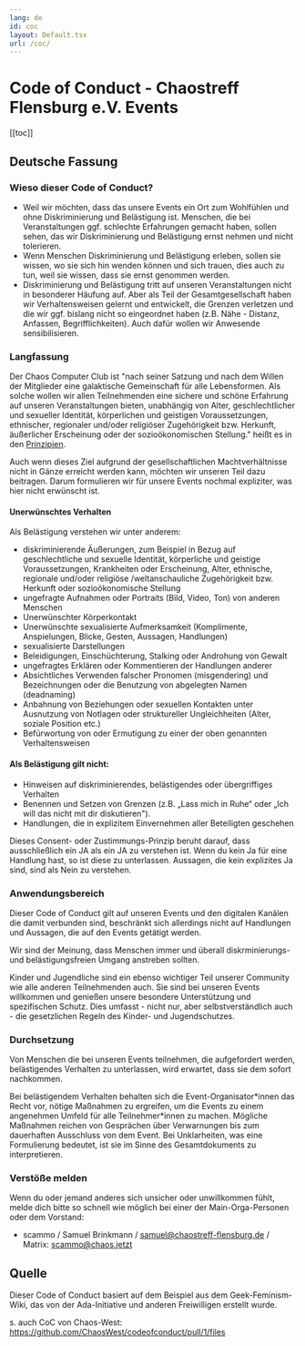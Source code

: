 ```yaml
---
lang: de
id: coc
layout: Default.tsx
url: /coc/
---
```


# Code of Conduct - Chaostreff Flensburg e.V. Events

[[toc]]

## Deutsche Fassung

### Wieso dieser Code of Conduct?
* Weil wir möchten, dass das unsere Events ein Ort zum Wohlfühlen und ohne Diskriminierung und Belästigung ist. Menschen, die bei Veranstaltungen ggf. schlechte Erfahrungen gemacht haben, sollen sehen, das wir Diskriminierung und Belästigung ernst nehmen und nicht tolerieren.
* Wenn Menschen Diskriminierung und Belästigung erleben, sollen sie wissen, wo sie sich hin wenden können und sich trauen, dies auch zu tun, weil sie wissen, dass sie ernst genommen werden.
* Diskriminierung und Belästigung tritt auf unseren Veranstaltungen nicht in besonderer Häufung auf. Aber als Teil der Gesamtgesellschaft haben wir Verhaltensweisen gelernt und entwickelt, die Grenzen verletzen und die wir ggf. bislang nicht so eingeordnet haben (z.B. Nähe - Distanz, Anfassen, Begrifflichkeiten). Auch dafür wollen wir Anwesende sensibilisieren.

### Langfassung
Der Chaos Computer Club ist "nach seiner Satzung und nach dem Willen der Mitglieder eine galaktische Gemeinschaft für alle Lebensformen. Als solche wollen wir allen Teilnehmenden eine sichere und schöne Erfahrung auf unseren Veranstaltungen bieten, unabhängig von Alter, geschlechtlicher und sexueller Identität, körperlichen und geistigen Voraussetzungen, ethnischer, regionaler und/oder religiöser Zugehörigkeit bzw. Herkunft, äußerlicher Erscheinung oder der sozioökonomischen Stellung." heißt es in den [Prinzipien](https://help.ccc.de/principles.html). 

Auch wenn dieses Ziel aufgrund der gesellschaftlichen Machtverhältnisse nicht in Gänze erreicht werden kann, möchten wir unseren Teil dazu beitragen. Darum formulieren wir für unsere Events nochmal expliziter, was hier nicht erwünscht ist. 

#### Unerwünschtes Verhalten

Als Belästigung verstehen wir unter anderem:

* diskriminierende Äußerungen, zum Beispiel in Bezug auf geschlechtliche und sexuelle Identität, körperliche und geistige Voraussetzungen, Krankheiten oder Erscheinung, Alter, ethnische, regionale und/oder religiöse /weltanschauliche Zugehörigkeit bzw. Herkunft oder sozioökonomische Stellung
* ungefragte Aufnahmen oder Portraits (Bild, Video, Ton) von anderen Menschen
* Unerwünschter Körperkontakt
* Unerwünschte sexualisierte Aufmerksamkeit (Komplimente, Anspielungen, Blicke, Gesten, Aussagen, Handlungen)
* sexualisierte Darstellungen
* Beleidigungen, Einschüchterung, Stalking oder Androhung von Gewalt
* ungefragtes Erklären oder Kommentieren der Handlungen anderer
* Absichtliches Verwenden falscher Pronomen (misgendering) und Bezeichnungen oder die Benutzung von abgelegten Namen (deadnaming)
* Anbahnung von Beziehungen oder sexuellen Kontakten unter Ausnutzung von Notlagen oder struktureller Ungleichheiten (Alter, soziale Position etc.)
* Befürwortung von oder Ermutigung zu einer der oben genannten Verhaltensweisen

#### Als Belästigung gilt nicht:
* Hinweisen auf diskriminierendes, belästigendes oder übergriffiges Verhalten
* Benennen und Setzen von Grenzen (z.B. „Lass mich in Ruhe“ oder „Ich will das nicht mit dir diskutieren").
* Handlungen, die in explizitem Einvernehmen aller Beteiligten geschehen

Dieses Consent- oder Zustimmungs-Prinzip beruht darauf, dass ausschließlich ein JA als ein JA zu verstehen ist. Wenn du kein Ja für eine Handlung hast, so ist diese zu unterlassen. Aussagen, die kein explizites Ja sind, sind als Nein zu verstehen.

### Anwendungsbereich

Dieser Code of Conduct gilt auf unseren Events und den digitalen Kanälen die damit verbunden sind, beschränkt sich allerdings nicht auf Handlungen und Aussagen, die auf den Events getätigt werden.

Wir sind der Meinung, dass Menschen immer und überall diskrminierungs- und belästigungsfreien Umgang anstreben sollten.

Kinder und Jugendliche sind ein ebenso wichtiger Teil unserer Community wie alle anderen Teilnehmenden auch. Sie sind bei unseren Events willkommen und genießen unsere besondere Unterstützung und spezifischen Schutz. Dies umfasst - nicht nur, aber selbstverständlich auch - die gesetzlichen Regeln des Kinder- und Jugendschutzes.

### Durchsetzung

Von Menschen die bei unseren Events teilnehmen, die aufgefordert werden, belästigendes Verhalten zu unterlassen, wird erwartet, dass sie dem sofort nachkommen.

Bei belästigendem Verhalten behalten sich die Event-Organisator\*innen das Recht vor, nötige Maßnahmen zu ergreifen, um die Events zu einem angenehmen Umfeld für alle Teilnehmer\*innen zu machen.
Mögliche Maßnahmen reichen von Gesprächen über Verwarnungen bis zum dauerhaften Ausschluss von dem Event.
Bei Unklarheiten, was eine Formulierung bedeutet, ist sie im Sinne des Gesamtdokuments zu interpretieren.

### Verstöße melden

Wenn du oder jemand anderes sich unsicher oder unwillkommen fühlt, melde dich bitte so schnell wie möglich bei einer der Main-Orga-Personen oder dem Vorstand:

* scammo / Samuel Brinkmann / samuel@chaostreff-flensburg.de / Matrix: scammo@chaos.jetzt

## Quelle

Dieser Code of Conduct basiert auf dem Beispiel aus dem Geek-Feminism-Wiki, das von der Ada-Initiative und anderen Freiwilligen erstellt wurde. 

s. auch CoC von Chaos-West: https://github.com/ChaosWest/codeofconduct/pull/1/files
